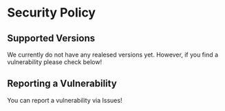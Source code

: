 # Security Policy

## Supported Versions

We currently do not have any realesed versions yet. However, if you find a vulnerability please check below!

<!-- #Use this section to tell people about which versions of your project are -->
<!-- currently being supported with security updates. -->

<!-- | Version | Supported          | -->
<!-- | ------- | ------------------ | -->
<!-- | 5.1.x   | :white_check_mark: | -->
<!-- | 5.0.x   | :x:                | -->
<!-- | 4.0.x   | :white_check_mark: | -->
<!-- | < 4.0   | :x:                | -->

## Reporting a Vulnerability

You can report a vulnerability via Issues!
